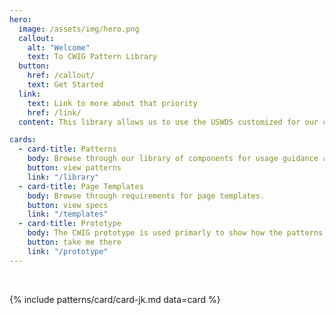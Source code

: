 ```yaml
---
hero:
  image: /assets/img/hero.png
  callout:
    alt: "Welcome"
    text: To CWIG Pattern Library
  button:
    href: /callout/
    text: Get Started
  link:
    text: Link to more about that priority
    href: /link/
  content: This library allows us to use the USWDS customized for our clients.

cards:
  - card-title: Patterns
    body: Browse through our library of components for usage guidance and specifications.
    button: view patterns
    link: "/library"
  - card-title: Page Templates
    body: Browse through requirements for page templates.
    button: view specs
    link: "/templates"
  - card-title: Prototype
    body: The CWIG prototype is used primarly to show how the patterns come together to form templates.
    button: take me there
    link: "/prototype"
---
```


<div class="clear-fix">&nbsp;</div>

{% include patterns/card/card-jk.md  data=card %}